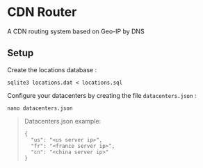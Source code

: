 # CDN Router
A CDN routing system based on Geo-IP by DNS

## Setup
Create the locations database :
```
sqlite3 locations.dat < locations.sql
```

Configure your datacenters by creating the file `datacenters.json` :
```
nano datacenters.json
```

> Datacenters.json example:
> ```
> {
>   "us": "<us server ip>",
>   "fr": "<france server ip>",
>   "cn": "<china server ip>"
> }
> ```
